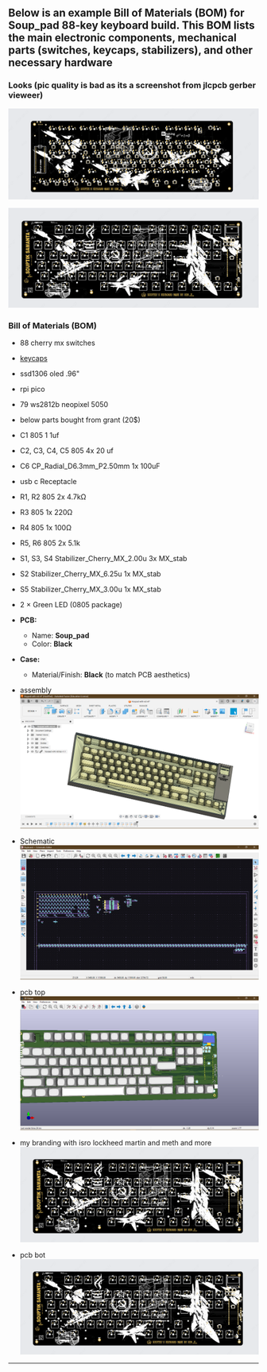 Below is an example Bill of Materials (BOM) for Soup_pad 88‐key keyboard build. This BOM lists the main electronic components, mechanical parts (switches, keycaps, stabilizers), and other necessary hardware
---

### Looks (pic quality is bad as its a screenshot from jlcpcb gerber vieweer)
![alt text](<./img/image (17).png>)


![alt text](<./img/image (16).png>)

### Bill of Materials (BOM)
- 88 cherry mx switches 

- [keycaps](https://www.aliexpress.com/item/1005005335190929.html?spm=a2g0n.productlist.0.0.13a256dbhw8qK1&browser_id=9ec0a3feef18424b80e562233bd2f20d&aff_trace_key=70f910bbb0c44088949780ce2279a348-1732000714130-06888-nmMrBE6&aff_platform=msite&m_page_id=dbehgemgzccaslhd1951c935213c1cc2dad7df7baf&gclid=&pdp_ext_f=%7B%22order%22%3A%221%22%2C%22eval%22%3A%221%22%7D&pdp_npi=4%40dis%21INR%212118.31%211546.40%21%21%21171.64%21125.30%21%402102f0cc17399411717113680ee1a8%2112000032651854707%21sea%21IN%213949123155%21ABX&algo_pvid=ebbcfa52-d630-4ea3-863a-c61fc5c34441)
- ssd1306 oled .96"
- rpi pico 
- 79 ws2812b neopixel 5050
- below parts bought from grant (20$)
- C1	805	1	1uf
- C2, C3, C4, C5	805	4x	20 uf
- C6	CP_Radial_D6.3mm_P2.50mm	1x	100uF
- usb c Receptacle
- R1, R2	805	2x	4.7kΩ
- R3	805	1x	220Ω
- R4	805	1x	100Ω
- R5, R6	805	2x	5.1k
- S1, S3, S4	Stabilizer_Cherry_MX_2.00u	3x	MX_stab
- S2	Stabilizer_Cherry_MX_6.25u	1x	MX_stab
- S5	Stabilizer_Cherry_MX_3.00u	1x	MX_stab
- 2 × Green LED (0805 package)


- **PCB:**  
  - Name: **Soup_pad**  
  - Color: **Black**
- **Case:**  
  - Material/Finish: **Black** (to match PCB aesthetics) 

  
- assembly
![alt text](./img/image.png)
- Schematic
![alt text](./img/image-1.png)
- pcb top
![alt text](./img/image-4.png)
- my branding with isro lockheed martin and meth and more 
![alt text](image.png)

- pcb bot 
![alt text](image-1.png)
---